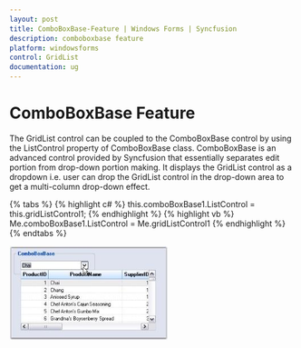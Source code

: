 ```yaml
---
layout: post
title: ComboBoxBase-Feature | Windows Forms | Syncfusion
description: comboboxbase feature
platform: windowsforms
control: GridList
documentation: ug
---
```


# ComboBoxBase Feature

The GridList control can be coupled to the ComboBoxBase control by using the ListControl property of ComboBoxBase class. ComboBoxBase is an advanced control provided by Syncfusion that essentially separates edit portion from drop-down portion making. It displays the GridList control as a dropdown i.e. user can drop the GridList control in the drop-down area to get a multi-column drop-down effect.

{% tabs %}
{% highlight c# %}
this.comboBoxBase1.ListControl = this.gridListControl1;
{% endhighlight  %}
{% highlight vb %}
Me.comboBoxBase1.ListControl = Me.gridListControl1
{% endhighlight  %}
{% endtabs %}

![](ComboBoxBase-Feature_images/ComboBoxBase-Feature_img1.jpeg) 
